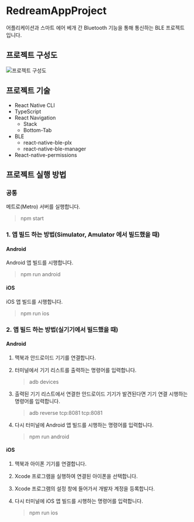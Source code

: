 # RedreamAppProject

어플리케이션과 스마트 에어 베개 간 Bluetooth 기능을 통해 통신하는 BLE 프로젝트 입니다.

## 프로젝트 구성도

![프로젝트 구성도](https://github.com/user-attachments/assets/271e36ba-ecd4-459e-9675-96e43473c5cb)


## 프로젝트 기술

- React Native CLI
- TypeScript
- React Navigation
  - Stack
  - Bottom-Tab
- BLE
  - react-native-ble-plx
  - react-native-ble-manager
- React-native-permissions

## 프로젝트 실행 방법

### 공통

메트로(Metro) 서버를 실행합니다.

> npm start

### 1. 앱 빌드 하는 방법(Simulator, Amulator 에서 빌드했을 때)

#### Android

Android 앱 빌드를 시행합니다.

> npm run android

#### iOS

iOS 앱 빌드를 시행합니다.

> npm run ios

### 2. 앱 빌드 하는 방법(실기기에서 빌드했을 때)

#### Android

1. 맥북과 안드로이드 기기를 연결합니다.
2. 터미널에서 기기 리스트를 출력하는 명령어를 입력합니다.

   > adb devices

3. 출력된 기기 리스트에서 연결한 안드로이드 기기가 발견된다면 기기 연결 시행하는 명령어를 입력합니다.

   > adb reverse tcp:8081 tcp:8081

4. 다시 터미널에 Android 앱 빌드를 시행하는 명령어를 입력합니다.

   > npm run android

#### iOS

1. 맥북과 아이폰 기기를 연결합니다.
2. Xcode 프로그램을 실행하여 연결된 아이폰을 선택합니다.
3. Xcode 프로그램의 설정 창에 들어가서 개발자 계정을 등록합니다.
4. 다시 터미널에 iOS 앱 빌드를 시행하는 명령어를 입력합니다.

   > npm run ios

